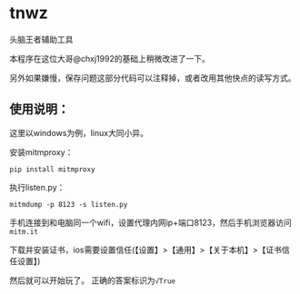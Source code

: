 # tnwz
头脑王者辅助工具

本程序在这位大哥@chxj1992的基础上稍微改进了一下。

另外如果嫌慢，保存问题这部分代码可以注释掉，或者改用其他快点的读写方式。

## 使用说明：

这里以windows为例，linux大同小异。

安装mitmproxy：

```
pip install mitmproxy
```

执行listen.py：

```
mitmdump -p 8123 -s listen.py
```

手机连接到和电脑同一个wifi，设置代理内网ip+端口8123，然后手机浏览器访问`mitm.it`

下载并安装证书，ios需要设置信任(【设置】>【通用】>【关于本机】>【证书信任设置】)

然后就可以开始玩了。 正确的答案标识为`√True`